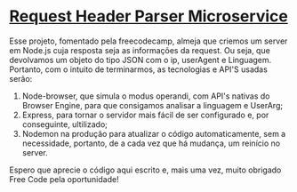 # [Request Header Parser Microservice](https://www.freecodecamp.org/learn/apis-and-microservices/apis-and-microservices-projects/request-header-parser-microservice)
Esse projeto, fomentado pela freecodecamp, almeja que criemos um server em Node.js cuja resposta seja as informações da request. Ou seja, que devolvamos um objeto do tipo JSON com o ip, userAgent e Linguagem.
Portanto, com o intuito de terminarmos, as tecnologias e API'S usadas serão:
1. Node-browser, que simula o modus operandi, com API's nativas do Browser Engine, para que consigamos analisar a linguagem e UserArg;
2. Express, para tornar o servidor mais fácil de ser configurado e, por conseguinte, ultilizado;
3. Nodemon na produção para atualizar o código automaticamente, sem a necessidade, portanto, de a cada vez que há mudança, um reinício no server.

Espero que aprecie o código aqui escrito e, mais uma vez, muito obrigado Free Code pela oportunidade!

